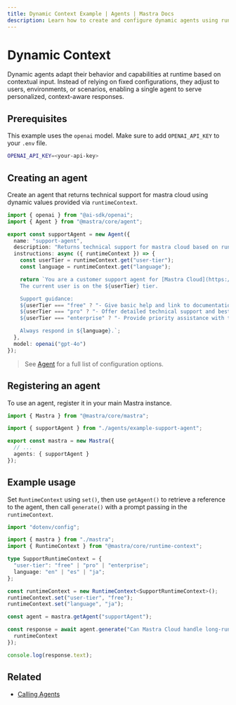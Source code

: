 ```yaml
---
title: Dynamic Context Example | Agents | Mastra Docs
description: Learn how to create and configure dynamic agents using runtime context in Mastra.
---
```


# Dynamic Context

Dynamic agents adapt their behavior and capabilities at runtime based on contextual input. Instead of relying on fixed configurations, they adjust to users, environments, or scenarios, enabling a single agent to serve personalized, context-aware responses.

## Prerequisites

This example uses the `openai` model. Make sure to add `OPENAI_API_KEY` to your `.env` file.

```bash filename=".env" copy
OPENAI_API_KEY=<your-api-key>
```

## Creating an agent

Create an agent that returns technical support for mastra cloud using dynamic values provided via `runtimeContext`.

```typescript filename="src/mastra/agents/example-support-agent.ts" showLineNumbers copy
import { openai } from "@ai-sdk/openai";
import { Agent } from "@mastra/core/agent";

export const supportAgent = new Agent({
  name: "support-agent",
  description: "Returns technical support for mastra cloud based on runtime context",
  instructions: async ({ runtimeContext }) => {
    const userTier = runtimeContext.get("user-tier");
    const language = runtimeContext.get("language");

    return `You are a customer support agent for [Mastra Cloud](https://mastra.ai/en/docs/mastra-cloud/overview).
    The current user is on the ${userTier} tier.

    Support guidance:
    ${userTier === "free" ? "- Give basic help and link to documentation." : ""}
    ${userTier === "pro" ? "- Offer detailed technical support and best practices." : ""}
    ${userTier === "enterprise" ? "- Provide priority assistance with tailored solutions." : ""}

    Always respond in ${language}.`;
  },
  model: openai("gpt-4o")
});
```

> See [Agent](../../reference/agents/agent.md) for a full list of configuration options.

## Registering an agent

To use an agent, register it in your main Mastra instance.

```typescript filename="src/mastra/index.ts" showLineNumbers copy
import { Mastra } from "@mastra/core/mastra";

import { supportAgent } from "./agents/example-support-agent";

export const mastra = new Mastra({
  // ...
  agents: { supportAgent }
});
```

## Example usage

Set `RuntimeContext` using `set()`, then use `getAgent()` to retrieve a reference to the agent, then call `generate()` with a prompt passing in the `runtimeContext`.

```typescript filename="src/test-support-agent.ts" showLineNumbers copy
import "dotenv/config";

import { mastra } from "./mastra";
import { RuntimeContext } from "@mastra/core/runtime-context";

type SupportRuntimeContext = {
  "user-tier": "free" | "pro" | "enterprise";
  language: "en" | "es" | "ja";
};

const runtimeContext = new RuntimeContext<SupportRuntimeContext>();
runtimeContext.set("user-tier", "free");
runtimeContext.set("language", "ja");

const agent = mastra.getAgent("supportAgent");

const response = await agent.generate("Can Mastra Cloud handle long-running requests?", {
  runtimeContext
});

console.log(response.text);
```

## Related

- [Calling Agents](./calling-agents.mdx#from-the-command-line)
